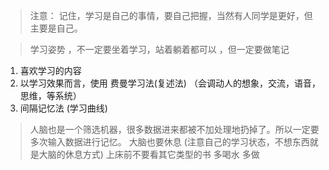 > 注意： 记住，学习是自己的事情，要自己把握，当然有人同学是更好，但主要是自己。

> 学习姿势  ，不一定要坐着学习，站着躺着都可以  ，但一定要做笔记

1. 喜欢学习的内容
2. 以学习效果而言，使用 费曼学习法(复述法) （会调动人的想象，交流，语音，思维，等系统）
3. 间隔记忆法 (学习曲线)

> 人脑也是一个筛选机器，很多数据进来都被不加处理地扔掉了。所以一定要多次输入数据进行记忆。
> 大脑也要休息 (注意自己的学习状态，不想东西就是大脑的休息方式)
> 上床前不要看其它类型的书
> 多喝水
> 多做